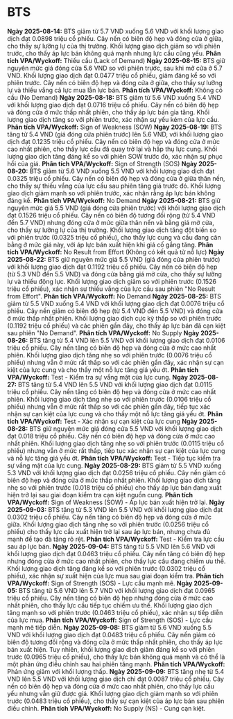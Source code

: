 # BTS

**Ngày 2025-08-14:** BTS giảm từ 5.7 VND xuống 5.6 VND với khối lượng giao dịch đạt 0.0898 triệu cổ phiếu. Cây nến có biên độ hẹp và đóng cửa ở giữa, cho thấy sự lưỡng lự của thị trường. Khối lượng giao dịch giảm so với phiên trước, cho thấy áp lực bán không quá mạnh nhưng lực cầu cũng yếu. **Phân tích VPA/Wyckoff:** Thiếu cầu (Lack of Demand)
**Ngày 2025-08-15:** BTS giữ nguyên mức giá đóng cửa 5.6 VND so với phiên trước, sau khi mở cửa ở 5.7 VND. Khối lượng giao dịch đạt 0.0477 triệu cổ phiếu, giảm đáng kể so với phiên trước. Cây nến có biên độ hẹp và đóng cửa ở giữa, cho thấy sự lưỡng lự và thiếu vắng cả lực mua lẫn lực bán. **Phân tích VPA/Wyckoff:** Không có cầu (No Demand)
**Ngày 2025-08-18:** BTS giảm từ 5.6 VND xuống 5.4 VND với khối lượng giao dịch đạt 0.0716 triệu cổ phiếu. Cây nến có biên độ hẹp và đóng cửa ở mức thấp nhất phiên, cho thấy áp lực bán gia tăng. Khối lượng giao dịch tăng so với phiên trước, xác nhận sự yếu kém của lực cầu. **Phân tích VPA/Wyckoff:** Sign of Weakness (SOW)
**Ngày 2025-08-19:** BTS tăng từ 5.4 VND (giá đóng cửa phiên trước) lên 5.6 VND, với khối lượng giao dịch đạt 0.1235 triệu cổ phiếu. Cây nến có biên độ hẹp và đóng cửa ở mức cao nhất phiên, cho thấy lực cầu đã quay trở lại và hấp thụ lực cung. Khối lượng giao dịch tăng đáng kể so với phiên SOW trước đó, xác nhận sự phục hồi của giá. **Phân tích VPA/Wyckoff:** Sign of Strength (SOS)
**Ngày 2025-08-20:** BTS giảm từ 5.6 VND xuống 5.5 VND với khối lượng giao dịch đạt 0.0325 triệu cổ phiếu. Cây nến có biên độ hẹp và đóng cửa ở giữa thân nến, cho thấy sự thiếu vắng của lực cầu sau phiên tăng giá trước đó. Khối lượng giao dịch giảm mạnh so với phiên trước, xác nhận rằng áp lực bán không đáng kể. **Phân tích VPA/Wyckoff:** No Demand
**Ngày 2025-08-21:** BTS giữ nguyên mức giá 5.5 VND (giá đóng cửa phiên trước) với khối lượng giao dịch đạt 0.1526 triệu cổ phiếu. Cây nến có biên độ tương đối rộng (từ 5.4 VND đến 5.7 VND) nhưng đóng cửa ở mức giữa thân nến và bằng giá mở cửa, cho thấy sự lưỡng lự của thị trường. Khối lượng giao dịch tăng đột biến so với phiên trước (0.0325 triệu cổ phiếu), cho thấy lực cung và cầu đang cân bằng ở mức giá này, với áp lực bán xuất hiện khi giá cố gắng tăng. **Phân tích VPA/Wyckoff:** No Result from Effort (Không có kết quả từ nỗ lực)
**Ngày 2025-08-22:** BTS giữ nguyên mức giá 5.5 VND (giá đóng cửa phiên trước) với khối lượng giao dịch đạt 0.1192 triệu cổ phiếu. Cây nến có biên độ hẹp (từ 5.3 VND đến 5.5 VND) và đóng cửa bằng giá mở cửa, cho thấy sự lưỡng lự và thiếu động lực. Khối lượng giao dịch giảm so với phiên trước (0.1526 triệu cổ phiếu), xác nhận sự thiếu vắng của lực cầu sau phiên "No Result from Effort". **Phân tích VPA/Wyckoff:** No Demand
**Ngày 2025-08-25:** BTS giảm từ 5.5 VND xuống 5.4 VND với khối lượng giao dịch đạt 0.0076 triệu cổ phiếu. Cây nến giảm có biên độ hẹp (từ 5.4 VND đến 5.5 VND) và đóng cửa ở mức thấp nhất phiên. Khối lượng giao dịch cực kỳ thấp so với phiên trước (0.1192 triệu cổ phiếu) và các phiên gần đây, cho thấy áp lực bán đã cạn kiệt sau phiên "No Demand". **Phân tích VPA/Wyckoff:** No Supply
**Ngày 2025-08-26:** BTS tăng từ 5.4 VND lên 5.5 VND với khối lượng giao dịch đạt 0.0106 triệu cổ phiếu. Cây nến tăng có biên độ hẹp và đóng cửa ở mức cao nhất phiên. Khối lượng giao dịch tăng nhẹ so với phiên trước (0.0076 triệu cổ phiếu) nhưng vẫn ở mức rất thấp so với các phiên gần đây, xác nhận sự cạn kiệt của lực cung và cho thấy một nỗ lực tăng giá yếu ớt. **Phân tích VPA/Wyckoff:** Test - Kiểm tra sự vắng mặt của lực cung.
**Ngày 2025-08-27:** BTS tăng từ 5.4 VND lên 5.5 VND với khối lượng giao dịch đạt 0.0115 triệu cổ phiếu. Cây nến tăng có biên độ hẹp và đóng cửa ở mức cao nhất phiên. Khối lượng giao dịch tăng nhẹ so với phiên trước (0.0106 triệu cổ phiếu) nhưng vẫn ở mức rất thấp so với các phiên gần đây, tiếp tục xác nhận sự cạn kiệt của lực cung và cho thấy một nỗ lực tăng giá yếu ớt. **Phân tích VPA/Wyckoff:** Test - Xác nhận sự cạn kiệt của lực cung
**Ngày 2025-08-28:** BTS giữ nguyên mức giá đóng cửa 5.5 VND với khối lượng giao dịch đạt 0.018 triệu cổ phiếu. Cây nến có biên độ hẹp và đóng cửa ở mức cao nhất phiên. Khối lượng giao dịch tăng nhẹ so với phiên trước (0.0115 triệu cổ phiếu) nhưng vẫn ở mức rất thấp, tiếp tục xác nhận sự cạn kiệt của lực cung và nỗ lực tăng giá yếu ớt. **Phân tích VPA/Wyckoff:** Test - Tiếp tục kiểm tra sự vắng mặt của lực cung.
**Ngày 2025-08-29:** BTS giảm từ 5.5 VND xuống 5.3 VND với khối lượng giao dịch đạt 0.0256 triệu cổ phiếu. Cây nến giảm có biên độ hẹp và đóng cửa ở mức thấp nhất phiên. Khối lượng giao dịch tăng nhẹ so với phiên trước (0.018 triệu cổ phiếu) cho thấy áp lực bán đang xuất hiện trở lại sau giai đoạn kiểm tra cạn kiệt nguồn cung. **Phân tích VPA/Wyckoff:** Sign of Weakness (SOW) - Áp lực bán xuất hiện trở lại.
**Ngày 2025-09-03:** BTS tăng từ 5.3 VND lên 5.5 VND với khối lượng giao dịch đạt 0.0302 triệu cổ phiếu. Cây nến tăng có biên độ hẹp và đóng cửa ở mức giữa. Khối lượng giao dịch tăng nhẹ so với phiên trước (0.0256 triệu cổ phiếu) cho thấy lực cầu xuất hiện trở lại sau áp lực bán, nhưng chưa đủ mạnh để tạo đà tăng rõ rệt. **Phân tích VPA/Wyckoff:** Test - Kiểm tra lực cầu sau áp lực bán.
**Ngày 2025-09-04:** BTS tăng từ 5.5 VND lên 5.6 VND với khối lượng giao dịch đạt 0.0463 triệu cổ phiếu. Cây nến tăng có biên độ hẹp nhưng đóng cửa ở mức cao nhất phiên, cho thấy lực cầu đang chiếm ưu thế. Khối lượng giao dịch tăng đáng kể so với phiên trước (0.0302 triệu cổ phiếu), xác nhận sự xuất hiện của lực mua sau giai đoạn kiểm tra. **Phân tích VPA/Wyckoff:** Sign of Strength (SOS) - Lực cầu mạnh mẽ.
**Ngày 2025-09-05:** BTS tăng từ 5.6 VND lên 5.7 VND với khối lượng giao dịch đạt 0.0965 triệu cổ phiếu. Cây nến tăng có biên độ hẹp nhưng đóng cửa ở mức cao nhất phiên, cho thấy lực cầu tiếp tục chiếm ưu thế. Khối lượng giao dịch tăng mạnh so với phiên trước (0.0463 triệu cổ phiếu), xác nhận sự tiếp diễn của lực mua. **Phân tích VPA/Wyckoff:** Sign of Strength (SOS) - Lực cầu mạnh mẽ tiếp diễn.
**Ngày 2025-09-08:** BTS giảm từ 5.6 VND xuống 5.5 VND với khối lượng giao dịch đạt 0.0483 triệu cổ phiếu. Cây nến giảm có biên độ tương đối rộng và đóng cửa ở mức thấp nhất phiên, cho thấy áp lực bán xuất hiện. Tuy nhiên, khối lượng giao dịch giảm đáng kể so với phiên trước (0.0965 triệu cổ phiếu), cho thấy lực bán không quá mạnh và có thể là một phản ứng điều chỉnh sau hai phiên tăng mạnh. **Phân tích VPA/Wyckoff:** Phản ứng giảm với khối lượng thấp.
**Ngày 2025-09-09:** BTS tăng nhẹ từ 5.4 VND lên 5.5 VND với khối lượng giao dịch chỉ đạt 0.0087 triệu cổ phiếu. Cây nến có biên độ hẹp và đóng cửa ở mức cao nhất phiên, cho thấy lực cầu yếu nhưng vẫn giữ được giá. Khối lượng giao dịch giảm mạnh so với phiên trước (0.0483 triệu cổ phiếu), cho thấy sự cạn kiệt của áp lực bán sau phiên điều chỉnh. **Phân tích VPA/Wyckoff:** No Supply (NS) - Cung cạn kiệt.
